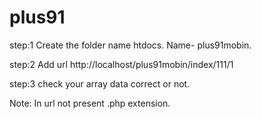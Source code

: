 # plus91
step:1 
	Create the folder name htdocs.
	Name- plus91mobin.
	
step:2
	Add url 
	http://localhost/plus91mobin/index/111/1

step:3
	check your array data correct or not.

Note: In url not present .php extension.
